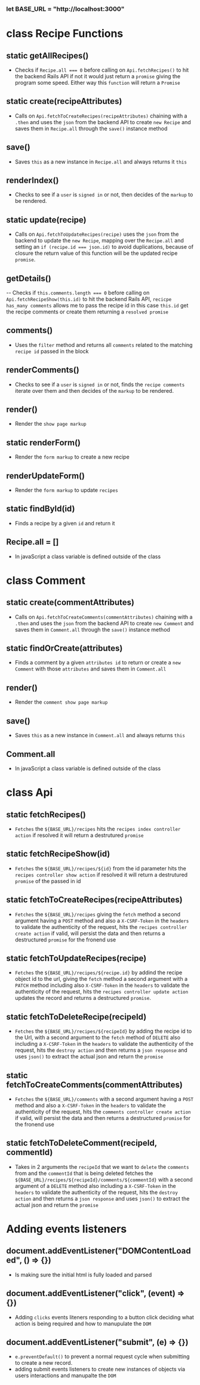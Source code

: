 ### let BASE_URL = "http://localhost:3000"

# class Recipe Functions 
## static getAllRecipes() 
- Checks if `Recipe.all === 0` before calling on `Api.fetchRecipes()` to hit the backend Rails API if not it would just return a `promise` giving the program some speed. Either way this `function` will return a `Promise`

## static create(recipeAttributes)
- Calls on `Api.fetchToCreateRecipes(recipeAttributes)` chaining with a `.then` and uses the `json` from the backend API to create `new Recipe` and saves them in `Recipe.all` through the `save()` instance method

## save() 
- Saves `this` as a new instance in `Recipe.all` and always returns it `this`

## renderIndex() 
- Checks to see if a `user` is `signed in` or not, then decides of the `markup` to be rendered.

## static update(recipe) 
- Calls on `Api.fetchToUpdateRecipes(recipe)` uses the `json` from the backend to update the `new Recipe`, mapping over the `Recipe.all` and setting an `if (recipe.id === json.id)` to avoid duplications, because of closure the return value of this function will be the updated recipe `promise`.

## getDetails()
-- Checks if `this.comments.length === 0` before calling on `Api.fetchRecipeShow(this.id)` to hit the backend Rails API, `recicpe has_many comments` allows me to pass the recipe id in this case `this.id` get the recipe comments or create them returning a `resolved promise`

## comments() 
- Uses the `filter` method and returns all `comments` related to the matching `recipe id` passed in the block

## renderComments() 
- Checks to see if a `user` is `signed in` or not, finds the `recipe comments` iterate over them and then decides of the `markup` to be rendered.

## render() 
- Render the `show page markup`

## static renderForm() 
- Render the `form markup` to create a new recipe 

## renderUpdateForm() 
- Render the `form markup` to update `recipes`

## static findById(id) 
- Finds a recipe by a given `id` and return it

## Recipe.all = [] 
- In javaScript a class variable is defined outside of the class 


# class Comment 
## static create(commentAttributes) 
- Calls on `Api.fetchToCreateComments(commentAttributes)` chaining with a `.then` and uses the `json` from the backend API to create `new Comment` and saves them in `Comment.all` through the `save()` instance method

## static findOrCreate(attributes) 
- Finds a comment by a given `attributes id` to return or create a `new Comment` with those `attributes` and saves them in `Comment.all`

## render() 
- Render the `comment show page markup`

## save()  
- Saves `this` as a new instance in `Comment.all` and always returns `this`

## Comment.all 
- In javaScript a class variable is defined outside of the class 


# class Api 
## static fetchRecipes() 
- `Fetches` the `${BASE_URL}/recipes` hits the `recipes index controller action` if resolved it will return a destrutured `promise` 

## static fetchRecipeShow(id) 
- `Fetches` the `${BASE_URL}/recipes/${id}` from the id parameter hits the `recipes controller show action` if resolved it will return a destrutured `promise` of the passed in id 

## static fetchToCreateRecipes(recipeAttributes)
- `Fetches` the `${BASE_URL}/recipes` giving the `fetch` method a second argument having a `POST` method and also a `X-CSRF-Token` in the `headers` to validate the authenticity of the request, hits the `recipes controller create action` if valid, will persist the data and then returns a destructured `promise` for the fronend use

## static fetchToUpdateRecipes(recipe) 
- `Fetches` the `${BASE_URL}/recipes/${recipe.id}` by addind the recipe object id to the url, giving the `fetch` method a second argument with a `PATCH` method including also `X-CSRF-Token` in the `headers` to validate the authenticity of the request, hits the `recipes controller update action` updates the record and returns a destructured `promise`.

## static fetchToDeleteRecipe(recipeId) 
- `Fetches` the `${BASE_URL}/recipes/${recipeId}` by adding the recipe id to the Url, with a second argument to the `fetch` method of `DELETE` also including a `X-CSRF-Token` in the `headers` to validate the authenticity of the request, hits the `destroy action` and then returns a `json response` and uses `json()` to extract the actual json and return the `promise`  

## static fetchToCreateComments(commentAttributes)
- `Fetches` the `${BASE_URL}/comments` with a second argument having a `POST` method and also a `X-CSRF-Token` in the `headers` to validate the authenticity of the request, hits the `comments controller create action` if valid, will persist the data and then returns a destructured `promise` for the fronend use

## static fetchToDeleteComment(recipeId, commentId) 
- Takes in 2 arguments the `recipeId` that we want to `delete` the `comments` from and the `commentId` that is being deleted fetches the `${BASE_URL}/recipes/${recipeId}/comments/${commentId}` with a second argument of a `DELETE` method also including a `X-CSRF-Token` in the `headers` to validate the authenticity of the request, hits the `destroy action` and then returns a `json response` and uses `json()` to extract the actual json and return the `promise`  


# Adding events listeners
## document.addEventListener("DOMContentLoaded", () => {})
- Is making sure the initial html is fully loaded and parsed

##  document.addEventListener("click", (event) => {})
- Adding `clicks` events liteners responding to a button click deciding what action is being required and how to manupulate the `DOM`

## document.addEventListener("submit", (e) => {})
- `e.preventDefault()` to prevent a normal request cycle when submitting to create a new record.
- adding submit events listeners to create new instances of objects via users interactions and manupalte the `DOM`